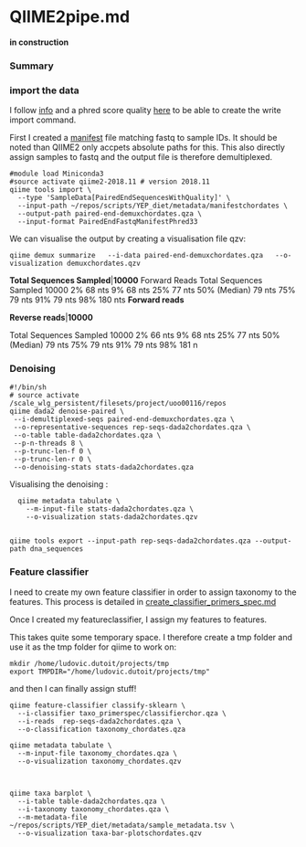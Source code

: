 # QIIME2pipe.md

**in construction**
 
### Summary

### import the data

I follow [info](https://docs.qiime2.org/2018.11/tutorials/importing/#manifest-file) and a phred score quality [here](https://www.drive5.com/usearch/manual/quality_score.html) to be able to create the write import command.

First I created a [manifest](metadata/manifestchordates) file matching fastq to sample IDs. It should be noted than QIIME2 only accpets absolute paths for this. This also directly assign samples to fastq and the output file is therefore demultiplexed.

```
#module load Miniconda3
#source activate qiime2-2018.11 # version 2018.11
qiime tools import \
  --type 'SampleData[PairedEndSequencesWithQuality]' \
  --input-path ~/repos/scripts/YEP_diet/metadata/manifestchordates \
  --output-path paired-end-demuxchordates.qza \
  --input-format PairedEndFastqManifestPhred33
```
We can visualise the output by creating a visualisation file qzv:


```
qiime demux summarize   --i-data paired-end-demuxchordates.qza   --o-visualization demuxchordates.qzv
```




**Total Sequences Sampled**|**10000**
Forward Reads
Total Sequences Sampled 10000
2%  68 nts
9%  68 nts
25% 77 nts
50% (Median)  79 nts
75% 79 nts
91% 79 nts
98% 180 nts
**Forward reads**


**Reverse reads**|**10000**

Total Sequences Sampled 10000
2%  66 nts
9%  68 nts
25% 77 nts
50% (Median)  79 nts
75% 79 nts
91% 79 nts
98% 181 n

### Denoising

```
#!/bin/sh
# source activate /scale_wlg_persistent/filesets/project/uoo00116/repos
qiime dada2 denoise-paired \
 --i-demultiplexed-seqs paired-end-demuxchordates.qza \
 --o-representative-sequences rep-seqs-dada2chordates.qza \
 --o-table table-dada2chordates.qza \
 --p-n-threads 8 \
 --p-trunc-len-f 0 \
 --p-trunc-len-r 0 \
 --o-denoising-stats stats-dada2chordates.qza 
```

Visualising the denoising :


```
  qiime metadata tabulate \
    --m-input-file stats-dada2chordates.qza \
    --o-visualization stats-dada2chordates.qzv


qiime tools export --input-path rep-seqs-dada2chordates.qza --output-path dna_sequences
```


### Feature classifier

I need to create my own feature classifier in order to assign taxonomy to the features. This process is detailed in [create_classifier_primers_spec.md](create_classifier_primers_spec.md)


Once I created my featureclassifier, I assign my features to features.

 This takes quite some temporary space. I therefore create a tmp folder and use it as the tmp folder for qiime to work on:

```
mkdir /home/ludovic.dutoit/projects/tmp
export TMPDIR="/home/ludovic.dutoit/projects/tmp"
```

and then  I can finally assign stuff!


```
qiime feature-classifier classify-sklearn \
  --i-classifier taxo_primerspec/classifierchor.qza \
  --i-reads  rep-seqs-dada2chordates.qza \
  --o-classification taxonomy_chordates.qza

qiime metadata tabulate \
  --m-input-file taxonomy_chordates.qza \
  --o-visualization taxonomy_chordates.qzv



qiime taxa barplot \
  --i-table table-dada2chordates.qza \
  --i-taxonomy taxonomy_chordates.qza \
  --m-metadata-file ~/repos/scripts/YEP_diet/metadata/sample_metadata.tsv \
  --o-visualization taxa-bar-plotschordates.qzv
```

